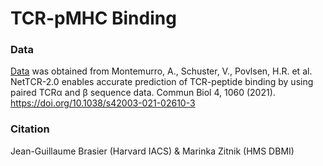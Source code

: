 # TCR-pMHC Binding


### Data

[Data](https://github.com/mnielLab/NetTCR-2.0/tree/main/data) was obtained from Montemurro, A., Schuster, V., Povlsen, H.R. et al. NetTCR-2.0 enables accurate prediction of TCR-peptide binding by using paired TCRα and β sequence data. Commun Biol 4, 1060 (2021). https://doi.org/10.1038/s42003-021-02610-3


### Citation

Jean-Guillaume Brasier (Harvard IACS) & Marinka Zitnik (HMS DBMI)

